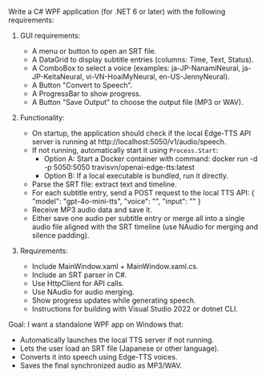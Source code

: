 Write a C# WPF application (for .NET 6 or later) with the following requirements:

1. GUI requirements:
   - A menu or button to open an SRT file.
   - A DataGrid to display subtitle entries (columns: Time, Text, Status).
   - A ComboBox to select a voice (examples: ja-JP-NanamiNeural, ja-JP-KeitaNeural, vi-VN-HoaiMyNeural, en-US-JennyNeural).
   - A Button "Convert to Speech".
   - A ProgressBar to show progress.
   - A Button "Save Output" to choose the output file (MP3 or WAV).

2. Functionality:
   - On startup, the application should check if the local Edge-TTS API server is running at http://localhost:5050/v1/audio/speech.
   - If not running, automatically start it using `Process.Start`:
       - Option A: Start a Docker container with command:
         docker run -d -p 5050:5050 travisvn/openai-edge-tts:latest
       - Option B: If a local executable is bundled, run it directly.
   - Parse the SRT file: extract text and timeline.
   - For each subtitle entry, send a POST request to the local TTS API:
       {
         "model": "gpt-4o-mini-tts",
         "voice": "<selected voice>",
         "input": "<subtitle text>"
       }
   - Receive MP3 audio data and save it.
   - Either save one audio per subtitle entry or merge all into a single audio file aligned with the SRT timeline (use NAudio for merging and silence padding).

3. Requirements:
   - Include MainWindow.xaml + MainWindow.xaml.cs.
   - Include an SRT parser in C#.
   - Use HttpClient for API calls.
   - Use NAudio for audio merging.
   - Show progress updates while generating speech.
   - Instructions for building with Visual Studio 2022 or dotnet CLI.

Goal: I want a standalone WPF app on Windows that:
- Automatically launches the local TTS server if not running.
- Lets the user load an SRT file (Japanese or other language).
- Converts it into speech using Edge-TTS voices.
- Saves the final synchronized audio as MP3/WAV.
